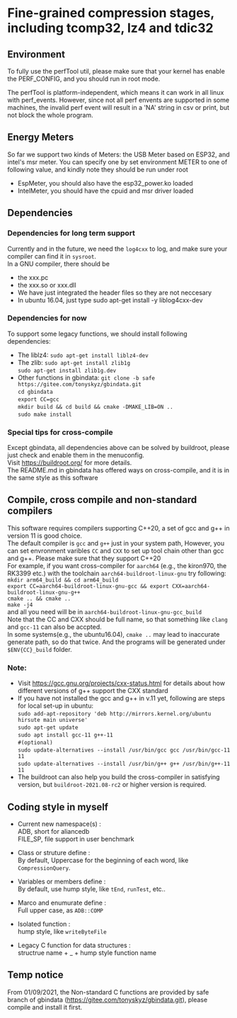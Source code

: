 # Fine-grained compression stages, including tcomp32, lz4 and tdic32

## Environment

To fully use the perfTool util, please make sure that your kernel has enable the PERF_CONFIG, and you should run in root
mode.

The perfTool is platform-independent, which means it can work in all linux with perf_events. However, since not all perf
envents are supported in some machines, the invalid perf event will result in a 'NA' string in csv or print, but not
block the whole program.
## Energy Meters
So far we support two kinds of Meters: the USB Meter based on ESP32, and intel's msr meter.
You can specify one by set environment METER to one of following value, and kindly note they should be run under root
* EspMeter, you should also have the esp32_power.ko loaded
* IntelMeter, you should have the cpuid and msr driver loaded
## Dependencies

### Dependencies for long term support

Currently and in the future, we need the `log4cxx` to log, and make sure your compiler can find it in `sysroot`. <br>
In a GNU compiler, there should be <br>

* the xxx.pc
* the xxx.so or xxx.dll
* We have just integrated the header files so they are not neccesary
* In ubuntu 16.04, just type sudo apt-get install -y liblog4cxx-dev

### Dependencies for now

To support some legacy functions, we should install following dependencies:

* The liblz4:
  `sudo apt-get install liblz4-dev`
* The zlib:
  `sudo apt-get install zlib1g` <br>
  `sudo apt-get install zlib1g.dev` <br>
* Other functions in gbindata:
  `git clone -b safe https://gitee.com/tonyskyz/gbindata.git` <br>
  `cd gbindata` <br>
  `export CC=gcc` <br>
  `mkdir build && cd build && cmake -DMAKE_LIB=ON ..` <br>
  `sudo make install` <br>

### Special tips for cross-compile

Except gbindata, all dependencies above can be solved by buildroot, please just check and enable them in the
menuconfig. <br>
Visit https://buildroot.org/ for more details. <br>
The README.md in gbindata has offered ways on cross-compile, and it is in the same style as this software

## Compile, cross compile and non-standard compilers

This software requires compilers supporting C++20, a set of gcc and g++ in version 11 is good choice. <br>
The default compiler is `gcc` and `g++` just in your system path, However, you can set envronment varibles `CC`
and `CXX` to set up tool chain other than gcc and g++. Please make sure that they support C++20 <br>
For example, if you want cross-compiler for `aarch64` (e.g., the kiron970, the RK3399 etc.) with the
toolchain `aarch64-buildroot-linux-gnu` try following: <br>
`mkdir arm64_build && cd arm64_build` <br>
`export CC=aarch64-buildroot-linux-gnu-gcc && export CXX=aarch64-buildroot-linux-gnu-g++` <br>
`cmake .. && cmake ..` <br>
`make -j4` <br>
and all you need will be in `aarch64-buildroot-linux-gnu-gcc_build` <br>
Note that the CC and CXX should be full name, so that something like `clang` and `gcc-11` can also be accpted. <br>
In some systems(e.g., the ubuntu16.04), `cmake ..` may lead to inaccurate generate path, so do that twice. And the
programs will be generated under `$ENV{CC}_build` folder. <br>

### Note:

* Visit https://gcc.gnu.org/projects/cxx-status.html for details about how different versions of g++ support the CXX
  standard <br>
* If you have not installed the gcc and g++ in v.11 yet, following are steps for local set-up in ubuntu: <br>
  `sudo add-apt-repository 'deb http://mirrors.kernel.org/ubuntu hirsute main universe' `<br>
  `sudo apt-get update` <br>
  `sudo apt install gcc-11 g++-11` <br>
  `#(optional)` <br>
  `sudo update-alternatives --install /usr/bin/gcc gcc /usr/bin/gcc-11 11` <br>
  `sudo update-alternatives --install /usr/bin/g++ g++ /usr/bin/g++-11 11` <br>
* The buildroot can also help you build the cross-compiler in satisfying version, but `buildroot-2021.08-rc2` or higher
  version is required.

## Coding style in myself

* Current new namespace(s) : <br>
  ADB, short for aliancedb <br>
  FILE_SP, file support in user benchmark <br>

* Class or struture define :<br>
  By default, Uppercase for the beginning of each word, like `CompressionQuery`. <br>

* Variables or members define :<br>
  By default, use hump style, like `tEnd`, `runTest`, etc.. <br>

* Marco and enumurate define : <br>
  Full upper case, as `ADB::COMP` <br>

* Isolated function : <br>
  hump style, like `writeByteFile` <br>

* Legacy C function for data structures : <br>
  structrue name + _ + hump style function name <br>

## Temp notice

From 01/09/2021, the Non-standard C functions are provided by safe branch of
gbindata (https://gitee.com/tonyskyz/gbindata.git), please compile and install it first.
